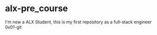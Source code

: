 # alx-pre_course
I'm now a ALX Student, this is my first repository as a full-stack engineer
0x01-git 
